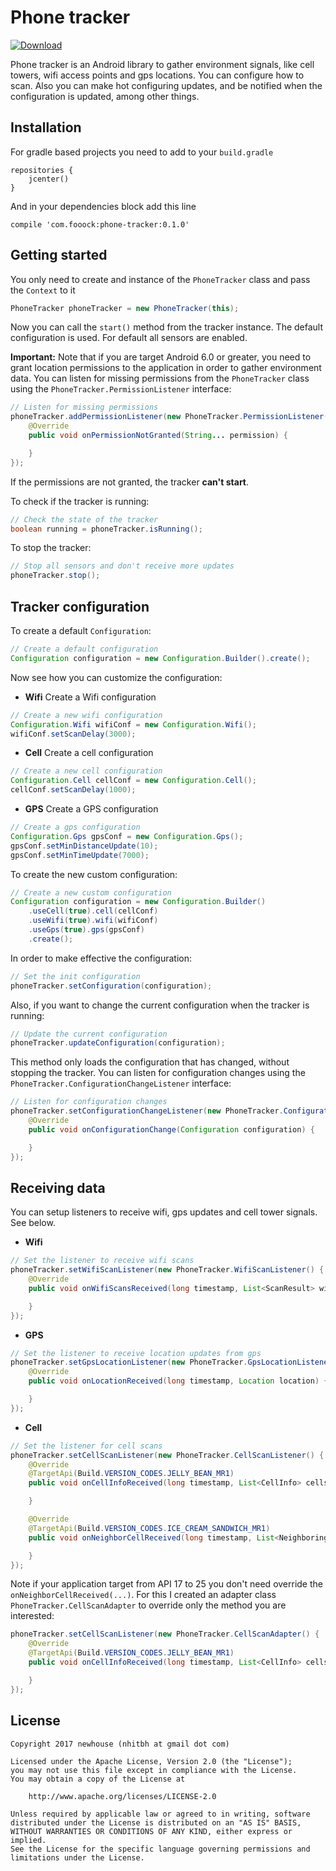 # Phone tracker
[ ![Download](https://api.bintray.com/packages/fooock/maven/phone-tracker/images/download.svg) ](https://bintray.com/fooock/maven/phone-tracker/_latestVersion)

Phone tracker is an Android library to gather environment signals, like cell towers, wifi access points and gps locations. You can configure how to scan. Also you can make hot configuring updates, and be notified when the configuration is updated, among other things.

## Installation
For gradle based projects you need to add to your ```build.gradle```
```
repositories {
    jcenter()
}
```
And in your dependencies block add this line
```
compile 'com.fooock:phone-tracker:0.1.0'
```

## Getting started
You only need to create and instance of the ```PhoneTracker``` class and pass the ```Context``` to it
```java
PhoneTracker phoneTracker = new PhoneTracker(this);
```
Now you can call the ```start()``` method from the tracker instance. The default configuration is used. For default all sensors are enabled.

**Important:** Note that if you are target Android 6.0 or greater, you need to grant location permissions to the application in order to gather environment data. You can listen for missing permissions from the ```PhoneTracker``` class using the ```PhoneTracker.PermissionListener``` interface:
```java
// Listen for missing permissions
phoneTracker.addPermissionListener(new PhoneTracker.PermissionListener() {
    @Override
    public void onPermissionNotGranted(String... permission) {

    }
});
```
If the permissions are not granted, the tracker **can't start**.

To check if the tracker is running:
```java
// Check the state of the tracker
boolean running = phoneTracker.isRunning();
```
To stop the tracker:
```java
// Stop all sensors and don't receive more updates
phoneTracker.stop();
```
## Tracker configuration
To create a default ```Configuration```:
```java
// Create a default configuration
Configuration configuration = new Configuration.Builder().create();
```
Now see how you can customize the configuration:
* **Wifi**
Create a Wifi configuration
```java
// Create a new wifi configuration
Configuration.Wifi wifiConf = new Configuration.Wifi();
wifiConf.setScanDelay(3000);
```
* **Cell**
Create a cell configuration
```java
// Create a new cell configuration
Configuration.Cell cellConf = new Configuration.Cell();
cellConf.setScanDelay(1000);
```
* **GPS**
Create a GPS configuration
```java
// Create a gps configuration
Configuration.Gps gpsConf = new Configuration.Gps();
gpsConf.setMinDistanceUpdate(10);
gpsConf.setMinTimeUpdate(7000);
```
To create the new custom configuration:
```java
// Create a new custom configuration
Configuration configuration = new Configuration.Builder()
    .useCell(true).cell(cellConf)
    .useWifi(true).wifi(wifiConf)
    .useGps(true).gps(gpsConf)
    .create();
```
In order to make effective the configuration:
```java
// Set the init configuration
phoneTracker.setConfiguration(configuration);
```
Also, if you want to change the current configuration when the tracker is running:
```java
// Update the current configuration
phoneTracker.updateConfiguration(configuration);
```
This method only loads the configuration that has changed, without stopping the tracker. You can listen for configuration changes using the ```PhoneTracker.ConfigurationChangeListener``` interface:
```java
// Listen for configuration changes
phoneTracker.setConfigurationChangeListener(new PhoneTracker.ConfigurationChangeListener(){
    @Override
    public void onConfigurationChange(Configuration configuration) {

    }
});
```
## Receiving data
You can setup listeners to receive wifi, gps updates and cell tower signals. See below.
* **Wifi**
```java
// Set the listener to receive wifi scans
phoneTracker.setWifiScanListener(new PhoneTracker.WifiScanListener() {
    @Override
    public void onWifiScansReceived(long timestamp, List<ScanResult> wifiScans) {

    }
});
```
* **GPS**
```java
// Set the listener to receive location updates from gps
phoneTracker.setGpsLocationListener(new PhoneTracker.GpsLocationListener() {
    @Override
    public void onLocationReceived(long timestamp, Location location) {

    }
});
```
* **Cell**
```java
// Set the listener for cell scans
phoneTracker.setCellScanListener(new PhoneTracker.CellScanListener() {
    @Override
    @TargetApi(Build.VERSION_CODES.JELLY_BEAN_MR1)
    public void onCellInfoReceived(long timestamp, List<CellInfo> cells) {

    }

    @Override
    @TargetApi(Build.VERSION_CODES.ICE_CREAM_SANDWICH_MR1)
    public void onNeighborCellReceived(long timestamp, List<NeighboringCellInfo> cells) {

    }
});
```
Note if your application target from API 17 to 25 you don't need override the ```onNeighborCellReceived(...)```. For this I created an adapter class ```PhoneTracker.CellScanAdapter``` to override only the method you are interested:
```java
phoneTracker.setCellScanListener(new PhoneTracker.CellScanAdapter() {
    @Override
    @TargetApi(Build.VERSION_CODES.JELLY_BEAN_MR1)
    public void onCellInfoReceived(long timestamp, List<CellInfo> cells) {

    }
});
```

## License
```
Copyright 2017 newhouse (nhitbh at gmail dot com)

Licensed under the Apache License, Version 2.0 (the "License");
you may not use this file except in compliance with the License.
You may obtain a copy of the License at

    http://www.apache.org/licenses/LICENSE-2.0

Unless required by applicable law or agreed to in writing, software
distributed under the License is distributed on an "AS IS" BASIS,
WITHOUT WARRANTIES OR CONDITIONS OF ANY KIND, either express or implied.
See the License for the specific language governing permissions and
limitations under the License.
```



[//]: # (These are reference links used in the body of this note and get stripped out when the markdown processor does its job. There is no need to format nicely because it shouldn't be seen. Thanks SO - http://stackoverflow.com/questions/4823468/store-comments-in-markdown-syntax)


   [dill]: <https://github.com/joemccann/dillinger>
   [git-repo-url]: <https://github.com/joemccann/dillinger.git>
   [john gruber]: <http://daringfireball.net>
   [df1]: <http://daringfireball.net/projects/markdown/>
   [markdown-it]: <https://github.com/markdown-it/markdown-it>
   [Ace Editor]: <http://ace.ajax.org>
   [node.js]: <http://nodejs.org>
   [Twitter Bootstrap]: <http://twitter.github.com/bootstrap/>
   [jQuery]: <http://jquery.com>
   [@tjholowaychuk]: <http://twitter.com/tjholowaychuk>
   [express]: <http://expressjs.com>
   [AngularJS]: <http://angularjs.org>
   [Gulp]: <http://gulpjs.com>

   [PlDb]: <https://github.com/joemccann/dillinger/tree/master/plugins/dropbox/README.md>
   [PlGh]: <https://github.com/joemccann/dillinger/tree/master/plugins/github/README.md>
   [PlGd]: <https://github.com/joemccann/dillinger/tree/master/plugins/googledrive/README.md>
   [PlOd]: <https://github.com/joemccann/dillinger/tree/master/plugins/onedrive/README.md>
   [PlMe]: <https://github.com/joemccann/dillinger/tree/master/plugins/medium/README.md>
   [PlGa]: <https://github.com/RahulHP/dillinger/blob/master/plugins/googleanalytics/README.md>
